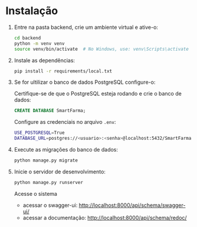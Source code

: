 # Instalação

1. Entre na pasta backend, crie um ambiente virtual e ative-o:

    ```bash
    cd backend
    python -m venv venv
    source venv/bin/activate  # No Windows, use: venv\Scripts\activate
    ```

2. Instale as dependências:

    ```bash
    pip install -r requirements/local.txt
    ```

3. Se for ultilizar o banco de dados PostgreSQL configure-o:

    Certifique-se de que o PostgreSQL esteja rodando e crie o banco de dados:

    ```sql
    CREATE DATABASE SmartFarma;
    ```

    Configure as credenciais no arquivo `.env`:

    ```bash
    USE_POSTGRESQL=True
    DATABASE_URL=postgres://<usuario>:<senha>@localhost:5432/SmartFarma
    ```

4. Execute as migrações do banco de dados:

    ```bash
    python manage.py migrate
    ```

5. Inicie o servidor de desenvolvimento:

    ```bash
    python manage.py runserver
    ```
    Acesse o sistema
    * acessar o swagger-ui: [http://localhost:8000/api/schema/swagger-ui/](http://localhost:8000/api/schema/swagger-ui/)
    * acessar a documentação: [http://localhost:8000/api/schema/redoc/](http://localhost:8000/api/schema/redoc/)
